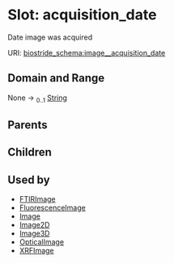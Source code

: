 
# Slot: acquisition_date

Date image was acquired

URI: [biostride_schema:image__acquisition_date](https://w3id.org/biostride/schema/image__acquisition_date)


## Domain and Range

None &#8594;  <sub>0..1</sub> [String](types/String.md)

## Parents


## Children


## Used by

 * [FTIRImage](FTIRImage.md)
 * [FluorescenceImage](FluorescenceImage.md)
 * [Image](Image.md)
 * [Image2D](Image2D.md)
 * [Image3D](Image3D.md)
 * [OpticalImage](OpticalImage.md)
 * [XRFImage](XRFImage.md)
